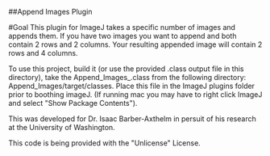 ##Append Images Plugin

#Goal
This plugin for ImageJ takes a specific number of images and appends them. If you have two images you want to append and both contain 2 rows and 2 columns. Your resulting appended image will contain 2 rows and 4 columns.

To use this project, build it (or use the provided .class output file in this directory), take the Append_Images_.class from the following directory: Append_Images/target/classes.
Place this file in the ImageJ plugins folder prior to boothing imageJ. (If running mac you may have to right click ImageJ and select "Show Package Contents").

This was developed for Dr. Isaac Barber-Axthelm in persuit of his research at the University of Washington. 

This code is being provided with the "Unlicense" License. 